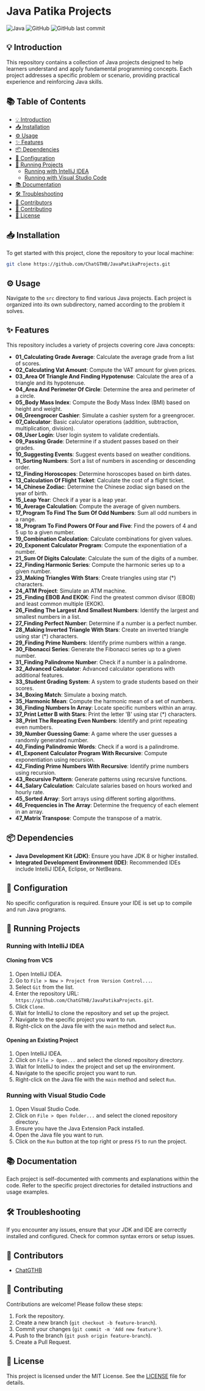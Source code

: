 
# Java Patika Projects

![Java](https://img.shields.io/badge/Java-ED8B00?style=for-the-badge&logo=java&logoColor=white)
![GitHub](https://img.shields.io/github/license/ChatGTHB/JavaPatikaProjects?style=for-the-badge)
![GitHub last commit](https://img.shields.io/github/last-commit/ChatGTHB/JavaPatikaProjects?style=for-the-badge)

## 💡 Introduction
This repository contains a collection of Java projects designed to help learners understand and apply fundamental programming concepts. Each project addresses a specific problem or scenario, providing practical experience and reinforcing Java skills.

## 📚 Table of Contents
- [💡 Introduction](#💡-introduction)
- [📥 Installation](#📥-installation)
- [⚙️ Usage](#⚙️-usage)
- [✨ Features](#✨-features)
- [📦 Dependencies](#📦-dependencies)
- [🔧 Configuration](#🔧-configuration)
- [🚀 Running Projects](#🚀-running-projects)
  - [Running with IntelliJ IDEA](#running-with-intellij-idea)
  - [Running with Visual Studio Code](#running-with-visual-studio-code)
- [📚 Documentation](#📚-documentation)
- [🛠️ Troubleshooting](#🛠️-troubleshooting)
- [👥 Contributors](#👥-contributors)
- [🤝 Contributing](#🤝-contributing)
- [📜 License](#📜-license)

## 📥 Installation
To get started with this project, clone the repository to your local machine:
```bash
git clone https://github.com/ChatGTHB/JavaPatikaProjects.git
```

## ⚙️ Usage
Navigate to the `src` directory to find various Java projects. Each project is organized into its own subdirectory, named according to the problem it solves.

## ✨ Features
This repository includes a variety of projects covering core Java concepts:
- **01_Calculating Grade Average**: Calculate the average grade from a list of scores.
- **02_Calculating Vat Amount**: Compute the VAT amount for given prices.
- **03_Area Of Triangle And Finding Hypotenuse**: Calculate the area of a triangle and its hypotenuse.
- **04_Area And Perimeter Of Circle**: Determine the area and perimeter of a circle.
- **05_Body Mass Index**: Compute the Body Mass Index (BMI) based on height and weight.
- **06_Greengrocer Cashier**: Simulate a cashier system for a greengrocer.
- **07_Calculator**: Basic calculator operations (addition, subtraction, multiplication, division).
- **08_User Login**: User login system to validate credentials.
- **09_Passing Grade**: Determine if a student passes based on their grades.
- **10_Suggesting Events**: Suggest events based on weather conditions.
- **11_Sorting Numbers**: Sort a list of numbers in ascending or descending order.
- **12_Finding Horoscopes**: Determine horoscopes based on birth dates.
- **13_Calculation Of Flight Ticket**: Calculate the cost of a flight ticket.
- **14_Chinese Zodiac**: Determine the Chinese zodiac sign based on the year of birth.
- **15_Leap Year**: Check if a year is a leap year.
- **16_Average Calculation**: Compute the average of given numbers.
- **17_Program To Find The Sum Of Odd Numbers**: Sum all odd numbers in a range.
- **18_Program To Find Powers Of Four and Five**: Find the powers of 4 and 5 up to a given number.
- **19_Combination Calculation**: Calculate combinations for given values.
- **20_Exponent Calculator Program**: Compute the exponentiation of a number.
- **21_Sum Of Digits Calculate**: Calculate the sum of the digits of a number.
- **22_Finding Harmonic Series**: Compute the harmonic series up to a given number.
- **23_Making Triangles With Stars**: Create triangles using star (*) characters.
- **24_ATM Project**: Simulate an ATM machine.
- **25_Finding EBOB And EKOK**: Find the greatest common divisor (EBOB) and least common multiple (EKOK).
- **26_Finding The Largest And Smallest Numbers**: Identify the largest and smallest numbers in a list.
- **27_Finding Perfect Number**: Determine if a number is a perfect number.
- **28_Making Inverted Triangle With Stars**: Create an inverted triangle using star (*) characters.
- **29_Finding Prime Numbers**: Identify prime numbers within a range.
- **30_Fibonacci Series**: Generate the Fibonacci series up to a given number.
- **31_Finding Palindrome Number**: Check if a number is a palindrome.
- **32_Advanced Calculator**: Advanced calculator operations with additional features.
- **33_Student Grading System**: A system to grade students based on their scores.
- **34_Boxing Match**: Simulate a boxing match.
- **35_Harmonic Mean**: Compute the harmonic mean of a set of numbers.
- **36_Finding Numbers In Array**: Locate specific numbers within an array.
- **37_Print Letter B with Stars**: Print the letter 'B' using star (*) characters.
- **38_Print The Repeating Even Numbers**: Identify and print repeating even numbers.
- **39_Number Guessing Game**: A game where the user guesses a randomly generated number.
- **40_Finding Palindromic Words**: Check if a word is a palindrome.
- **41_Exponent Calculator Program With Recursive**: Compute exponentiation using recursion.
- **42_Finding Prime Numbers With Recursive**: Identify prime numbers using recursion.
- **43_Recursive Pattern**: Generate patterns using recursive functions.
- **44_Salary Calculation**: Calculate salaries based on hours worked and hourly rate.
- **45_Sorted Array**: Sort arrays using different sorting algorithms.
- **46_Frequencies in The Array**: Determine the frequency of each element in an array.
- **47_Matrix Transpose**: Compute the transpose of a matrix.

## 📦 Dependencies
- **Java Development Kit (JDK)**: Ensure you have JDK 8 or higher installed.
- **Integrated Development Environment (IDE)**: Recommended IDEs include IntelliJ IDEA, Eclipse, or NetBeans.

## 🔧 Configuration
No specific configuration is required. Ensure your IDE is set up to compile and run Java programs.

## 🚀 Running Projects

### Running with IntelliJ IDEA
#### Cloning from VCS
1. Open IntelliJ IDEA.
2. Go to `File > New > Project from Version Control...`.
3. Select `Git` from the list.
4. Enter the repository URL: `https://github.com/ChatGTHB/JavaPatikaProjects.git`.
5. Click `Clone`.
6. Wait for IntelliJ to clone the repository and set up the project.
7. Navigate to the specific project you want to run.
8. Right-click on the Java file with the `main` method and select `Run`.

#### Opening an Existing Project
1. Open IntelliJ IDEA.
2. Click on `File > Open...` and select the cloned repository directory.
3. Wait for IntelliJ to index the project and set up the environment.
4. Navigate to the specific project you want to run.
5. Right-click on the Java file with the `main` method and select `Run`.

### Running with Visual Studio Code
1. Open Visual Studio Code.
2. Click on `File > Open Folder...` and select the cloned repository directory.
3. Ensure you have the Java Extension Pack installed.
4. Open the Java file you want to run.
5. Click on the `Run` button at the top right or press `F5` to run the project.

## 📚 Documentation
Each project is self-documented with comments and explanations within the code. Refer to the specific project directories for detailed instructions and usage examples.

## 🛠️ Troubleshooting
If you encounter any issues, ensure that your JDK and IDE are correctly installed and configured. Check for common syntax errors or setup issues.

## 👥 Contributors
- [ChatGTHB](https://github.com/ChatGTHB)

## 🤝 Contributing
Contributions are welcome! Please follow these steps:
1. Fork the repository.
2. Create a new branch (`git checkout -b feature-branch`).
3. Commit your changes (`git commit -m 'Add new feature'`).
4. Push to the branch (`git push origin feature-branch`).
5. Create a Pull Request.

## 📜 License
This project is licensed under the MIT License. See the [LICENSE](LICENSE) file for details.
